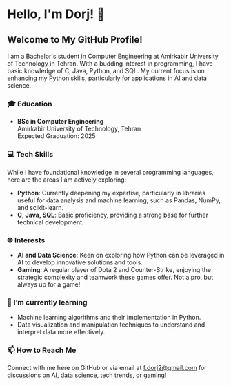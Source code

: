 # Hello, I'm Dorj! 👋

## Welcome to My GitHub Profile!

I am a Bachelor's student in Computer Engineering at Amirkabir University of Technology in Tehran. With a budding interest in programming, I have basic knowledge of C, Java, Python, and SQL. My current focus is on enhancing my Python skills, particularly for applications in AI and data science.

### 🎓 Education
- **BSc in Computer Engineering**  
  Amirkabir University of Technology, Tehran  
  Expected Graduation: 2025

### 💻 Tech Skills
While I have foundational knowledge in several programming languages, here are the areas I am actively exploring:
- **Python**: Currently deepening my expertise, particularly in libraries useful for data analysis and machine learning, such as Pandas, NumPy, and scikit-learn.
- **C, Java, SQL**: Basic proficiency, providing a strong base for further technical development.

### 🌐 Interests
- **AI and Data Science**: Keen on exploring how Python can be leveraged in AI to develop innovative solutions and tools.
- **Gaming**: A regular player of Dota 2 and Counter-Strike, enjoying the strategic complexity and teamwork these games offer. Not a pro, but always up for a game!

### 🌱 I’m currently learning
- Machine learning algorithms and their implementation in Python.
- Data visualization and manipulation techniques to understand and interpret data more effectively.

### 📫 How to Reach Me
Connect with me here on GitHub or via email at [f.dorj2@gmail.com](mailto:f.dorj2@gmail.com) for discussions on AI, data science, tech trends, or gaming!

